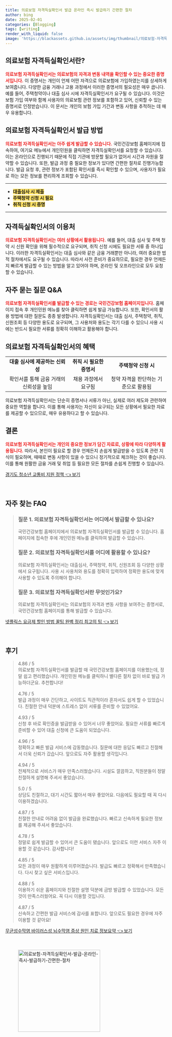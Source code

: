 ```yaml
---
title: 의료보험 자격득실확인서 발급 온라인 즉시 발급하기 간편한 절차
author: bing
date: 2025-02-01
categories: [Blogging]
tags: [writing]
render_with_liquid: false
image: 'https://blackassets.github.io/assets/img/thumbnail/의료보험-자격득실확인서-발급-온라인-즉시-발급하기-간편한-절차.webp'
---
```



<h2 id='의료보험_자격득실확인서란'>의료보험 자격득실확인서란?</h2>

<p><b><span style="color: #ee2323;">의료보험 자격득실확인서는 의료보험의 자격과 변동 내역을 확인할 수 있는 중요한 증명서입니다.</span></b> 이 증명서는 개인이 언제 어떤 자격으로 의료보험에 가입하였는지를 상세하게 보여줍니다. 다양한 금융 거래나 고용 과정에서 이러한 증명서의 필요성은 매우 큽니다. 예를 들어, 주택청약이나 대출 심사 시에 자격득실확인서가 요구될 수 있습니다. 이것은 보험 가입 여부와 함께 사용자의 의료보험 관련 정보를 포함하고 있어, 신뢰할 수 있는 증명서로 인정받습니다. 이 문서는 개인의 보험 가입 기간과 변동 사항을 추적하는 데 매우 유용합니다.</p>

<h2 id='발급방법'>의료보험 자격득실확인서 발급 방법</h2>

<p><b><span style="color: #ee2323;">의료보험 자격득실확인서는 아주 쉽게 발급할 수 있습니다.</span></b> 국민건강보험 홈페이지에 접속하여, 여기요 메뉴에서 개인민원을 클릭하면 자격득실확인서를 요청할 수 있습니다. 이는 온라인으로 진행되기 때문에 직접 기관에 방문할 필요가 없어서 시간과 자원을 절약할 수 있습니다. 또한, 발급 과정 중 필요한 정보가 있다면 간편한 절차로 진행가능합니다. 발급 요청 후, 관련 정보가 포함된 확인서를 즉시 확인할 수 있으며, 사용자가 필요로 하는 모든 정보를 편리하게 조회할 수 있습니다.</p>

<hr />

<ul>
    <li><b><span style="background-color: #ffe066;">대출심사 시 제출</span></b></li>
    <li><b><span style="background-color: #ffe066;">주택청약 신청 시 필요</span></b></li>
    <li><b><span style="background-color: #ffe066;">취직 신청 시 증명</span></b></li>
</ul>

<hr />

<h2 id='자격득실확인서_이용처'>자격득실확인서의 이용처</h2>

<p><b><span style="color: #ee2323;">의료보험 자격득실확인서는 여러 상황에서 활용됩니다.</span></b> 예를 들어, 대출 심사 및 주택 청약 시 신원 확인을 위해 필수적으로 요구되며, 취직 신청 시에도 필요한 서류 중 하나입니다. 이러한 자격득실확인서는 대출 심사와 같은 금융 거래뿐만 아니라, 여러 중요한 법적 절차에서도 요구될 수 있습니다. 따라서 사전 준비가 중요하므로, 필요한 경우 언제든지 빠르게 발급할 수 있는 방법을 알고 있어야 하며, 온라인 및 오프라인으로 모두 요청할 수 있습니다.</p>

<h2 id='자주_묻는_질문'>자주 묻는 질문 Q&A</h2>

<p><b><span style="color: #ee2323;">의료보험 자격득실확인서를 발급할 수 있는 경로는 국민건강보험 홈페이지입니다.</span></b> 홈페이지 접속 후 개인민원 메뉴를 찾아 클릭하면 쉽게 발급 가능합니다. 또한, 확인서의 활용 방법에 대한 질문도 종종 발생합니다. 자격득실확인서는 대출 심사, 주택청약, 취직, 신원조회 등 다양한 용도로 요구되며, 그 사용처와 용도는 각기 다를 수 있으니 사용 시에는 반드시 필요한 서류를 정확히 이해하고 활용해야 합니다.</p>

<h2 id='의료보험_자격득실확인서_혜택'>의료보험 자격득실확인서의 혜택</h2>

<table>
    <tr>
        <td style="text-align: center; height: 17px;"><b>대출 심사에 제공하는 신뢰성</b></td>
        <td style="text-align: center; height: 17px;"><b>취직 시 필요한 증명서</b></td>
        <td style="text-align: center; height: 17px;"><b>주택청약 신청 시</b></td>
    </tr>
    <tr>
        <td style="text-align: center; height: 17px;">확인서를 통해 금융 거래의 신뢰성을 높임</td>
        <td style="text-align: center; height: 17px;">채용 과정에서 요구됨</td>
        <td style="text-align: center; height: 17px;">청약 자격을 판단하는 기준으로 활용됨</td>
    </tr>
</table>

<p>의료보험 자격득실확인서는 단순히 증명서나 서류가 아닌, 실제로 여러 제도와 관련하여 중요한 역할을 합니다. 이를 통해 사용자는 자신이 요구되는 모든 상황에서 필요한 자료를 제공할 수 있으므로, 매우 유용하다고 할 수 있습니다.</p>

<h2 id='결론'>결론</h2>

<p><b><span style="color: #ee2323;">의료보험 자격득실확인서는 개인의 중요한 정보가 담긴 자료로, 상황에 따라 다양하게 활용됩니다.</span></b> 따라서, 본인이 필요로 할 경우 언제든지 손쉽게 발급받을 수 있도록 관련 지식이 필요하며, 때때로 변동 사항이 있을 수 있으니 정기적으로 체크하는 것이 좋습니다. 이를 통해 원활한 금융 거래 및 취업 등 필요한 모든 절차를 손쉽게 진행할 수 있습니다.</p>


<p><a class="click-button" title="경기도 청소년 교통비 지원 정책" href="https://blackassets.github.io/posts/%EA%B2%BD%EA%B8%B0%EB%8F%84-%EC%B2%AD%EC%86%8C%EB%85%84-%EA%B5%90%ED%86%B5%EB%B9%84-%EC%A7%80%EC%9B%90-%EC%A0%95%EC%B1%85/" rel="dofollow">경기도 청소년 교통비 지원 정책 👈 보기</a></p><br>
<h2 id='자주_찾는_FAQ'>자주 찾는 FAQ</h2>
<div itemscope="" itemtype="https://schema.org/FAQPage"> 
<blockquote> 
<div itemscope="" itemprop="mainEntity" itemtype="https://schema.org/Question"> 
<h3 itemprop="name">질문 1. 의료보험 자격득실확인서는 어디에서 발급할 수 있나요?</h3> 
<div itemscope="" itemprop="acceptedAnswer" itemtype="https://schema.org/Answer"> 
<span itemprop="text"> 
<p>국민건강보험 홈페이지에서 의료보험 자격득실확인서를 발급할 수 있습니다. 홈페이지에 접속한 후에 개인민원 메뉴를 클릭하여 발급할 수 있습니다.</p> 
</span> 
</div> 
</div> 

<div itemscope="" itemprop="mainEntity" itemtype="https://schema.org/Question"> 
<h3 itemprop="name">질문 2. 의료보험 자격득실확인서를 어디에 활용할 수 있나요?</h3> 
<div itemscope="" itemprop="acceptedAnswer" itemtype="https://schema.org/Answer"> 
<span itemprop="text"> 
<p>의료보험 자격득실확인서는 대출심사, 주택청약, 취직, 신원조회 등 다양한 상황에서 요구됩니다. 사용 시 사용처와 용도를 정확히 입력하여 정확한 용도에 맞게 사용할 수 있도록 주의해야 합니다.</p> 
</span> 
</div> 
</div> 

<div itemscope="" itemprop="mainEntity" itemtype="https://schema.org/Question"> 
<h3 itemprop="name">질문 3. 의료보험 자격득실확인서란 무엇인가요?</h3> 
<div itemscope="" itemprop="acceptedAnswer" itemtype="https://schema.org/Answer"> 
<span itemprop="text"> 
<p>의료보험 자격득실확인서는 의료보험의 자격과 변동 사항을 보여주는 증명서로, 국민건강보험 홈페이지를 통해 발급할 수 있습니다.</p> 
</span> 
</div> 
</div> 
</blockquote> 
</div>
<p><a class="click-button" title="넷플릭스 요금제 할인 방법 꿀팁 완벽 정리 최고의 팁" href="https://blackassets.github.io/posts/%EB%84%B7%ED%94%8C%EB%A6%AD%EC%8A%A4-%EC%9A%94%EA%B8%88%EC%A0%9C-%ED%95%A0%EC%9D%B8-%EB%B0%A9%EB%B2%95-%EA%BF%80%ED%8C%81-%EC%99%84%EB%B2%BD-%EC%A0%95%EB%A6%AC-%EC%B5%9C%EA%B3%A0%EC%9D%98-%ED%8C%81/" rel="dofollow">넷플릭스 요금제 할인 방법 꿀팁 완벽 정리 최고의 팁 👈 보기</a></p><br>
<h2 id='후기'>후기</h2>
<div itemscope itemtype="https://schema.org/Product">
  <blockquote>
  <div itemprop="review" itemscope itemtype="https://schema.org/Review">
      <div itemprop="reviewRating" itemscope itemtype="https://schema.org/Rating"> <span itemprop="ratingValue">4.86</span> / <span itemprop="bestRating">5</span> </div>
      <span itemprop="reviewBody">의료보험 자격득실확인서를 발급할 때 국민건강보험 홈페이지를 이용했는데, 정말 쉽고 편리했습니다. 개인민원 메뉴를 클릭하니 별다른 절차 없이 바로 발급 가능하더군요. 추천합니다!</span>
  </div>
  <br>
  <div itemprop="review" itemscope itemtype="https://schema.org/Review">
      <div itemprop="reviewRating" itemscope itemtype="https://schema.org/Rating"> <span itemprop="ratingValue">4.76</span> / <span itemprop="bestRating">5</span> </div>
      <span itemprop="reviewBody">발급 과정이 매우 간단하고, 사이트도 직관적이라 혼자서도 쉽게 할 수 있었습니다. 친절한 안내 덕분에 스트레스 없이 서류를 준비할 수 있었어요.</span>
  </div>
  <br>
  <div itemprop="review" itemscope itemtype="https://schema.org/Review">
      <div itemprop="reviewRating" itemscope itemtype="https://schema.org/Rating"> <span itemprop="ratingValue">4.93</span> / <span itemprop="bestRating">5</span> </div>
      <span itemprop="reviewBody">신청 후 바로 확인증을 발급받을 수 있어서 너무 좋았어요. 필요한 서류를 빠르게 준비할 수 있어 대출 신청에 큰 도움이 되었습니다.</span>
  </div>
  <br>
  <div itemprop="review" itemscope itemtype="https://schema.org/Review">
      <div itemprop="reviewRating" itemscope itemtype="https://schema.org/Rating"> <span itemprop="ratingValue">4.96</span> / <span itemprop="bestRating">5</span> </div>
      <span itemprop="reviewBody">정확하고 빠른 발급 서비스에 감동했습니다. 질문에 대한 응답도 빠르고 친절해서 더욱 신뢰가 갔습니다. 앞으로도 자주 활용할 생각입니다.</span>
  </div>
  <br>
  <div itemprop="review" itemscope itemtype="https://schema.org/Review">
      <div itemprop="reviewRating" itemscope itemtype="https://schema.org/Rating"> <span itemprop="ratingValue">4.94</span> / <span itemprop="bestRating">5</span> </div>
      <span itemprop="reviewBody">전체적으로 서비스가 매우 만족스러웠습니다. 시설도 깔끔하고, 직원분들이 정말 친절하게 설명해 주셔서 좋았습니다.</span>
  </div>
  <br>
  <div itemprop="review" itemscope itemtype="https://schema.org/Review">
      <div itemprop="reviewRating" itemscope itemtype="https://schema.org/Rating"> <span itemprop="ratingValue">5.0</span> / <span itemprop="bestRating">5</span> </div>
      <span itemprop="reviewBody">상담도 친절하고, 대기 시간도 짧아서 매우 좋았어요. 다음에도 필요할 때 꼭 다시 이용하겠습니다.</span>
  </div>
  <br>
  <div itemprop="review" itemscope itemtype="https://schema.org/Review">
      <div itemprop="reviewRating" itemscope itemtype="https://schema.org/Rating"> <span itemprop="ratingValue">4.87</span> / <span itemprop="bestRating">5</span> </div>
      <span itemprop="reviewBody">친절한 안내로 어려움 없이 발급을 완료했습니다. 빠르고 신속하게 필요한 정보를 제공해 주셔서 좋았습니다.</span>
  </div>
  <br>
  <div itemprop="review" itemscope itemtype="https://schema.org/Review">
      <div itemprop="reviewRating" itemscope itemtype="https://schema.org/Rating"> <span itemprop="ratingValue">4.78</span> / <span itemprop="bestRating">5</span> </div>
      <span itemprop="reviewBody">정말로 쉽게 발급할 수 있어서 큰 도움이 됐습니다. 앞으로도 이런 서비스 자주 이용할 것 같습니다. 감사합니다!</span>
  </div>
  <br>
  <div itemprop="review" itemscope itemtype="https://schema.org/Review">
      <div itemprop="reviewRating" itemscope itemtype="https://schema.org/Rating"> <span itemprop="ratingValue">4.85</span> / <span itemprop="bestRating">5</span> </div>
      <span itemprop="reviewBody">모든 과정이 매우 원활하게 이루어졌습니다. 발급도 빠르고 정확해서 만족했습니다. 다시 찾고 싶은 서비스입니다.</span>
  </div>
  <br>
  <div itemprop="review" itemscope itemtype="https://schema.org/Review">
      <div itemprop="reviewRating" itemscope itemtype="https://schema.org/Rating"> <span itemprop="ratingValue">4.88</span> / <span itemprop="bestRating">5</span> </div>
      <span itemprop="reviewBody">이용하기 쉬운 홈페이지와 친절한 설명 덕분에 금방 발급할 수 있었습니다. 모든 것이 만족스러웠어요. 꼭 다시 이용할 것입니다.</span>
  </div>
  <br>
  <div itemprop="review" itemscope itemtype="https://schema.org/Review">
      <div itemprop="reviewRating" itemscope itemtype="https://schema.org/Rating"> <span itemprop="ratingValue">4.87</span> / <span itemprop="bestRating">5</span> </div>
      <span itemprop="reviewBody">신속하고 간편한 발급 서비스에 감사를 표합니다. 앞으로도 필요한 경우에 자주 이용할 것 같아요!</span>
  </div>
  </blockquote>
</div>
<p><a class="click-button" title="무균성수막염 바이러스성 뇌수막염 증상 원인 치료 정보요약" href="https://blackassets.github.io/posts/%EB%AC%B4%EA%B7%A0%EC%84%B1%EC%88%98%EB%A7%89%EC%97%BC-%EB%B0%94%EC%9D%B4%EB%9F%AC%EC%8A%A4%EC%84%B1-%EB%87%8C%EC%88%98%EB%A7%89%EC%97%BC-%EC%A6%9D%EC%83%81-%EC%9B%90%EC%9D%B8-%EC%B9%98%EB%A3%8C-%EC%A0%95%EB%B3%B4%EC%9A%94%EC%95%BD/" rel="dofollow">무균성수막염 바이러스성 뇌수막염 증상 원인 치료 정보요약 👈 보기</a></p><br>
<figure class="image"><img src="https://blackassets.github.io/assets/img/thumbnail/의료보험-자격득실확인서-발급-온라인-즉시-발급하기-간편한-절차.webp" alt="의료보험-자격득실확인서-발급-온라인-즉시-발급하기-간편한-절차" width="256" height="256"></figure>